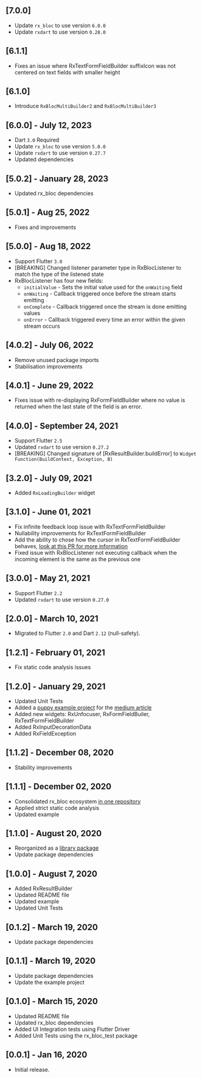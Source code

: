## [7.0.0]
* Update `rx_bloc` to use version `6.0.0`
* Update `rxdart` to use version `0.28.0`

## [6.1.1]
* Fixes an issue where RxTextFormFieldBuilder suffixIcon was not centered on text fields with smaller height

## [6.1.0]
* Introduce `RxBlocMultiBuilder2` and `RxBlocMultiBuilder3`

## [6.0.0] - July 12, 2023
* Dart `3.0` Required
* Update `rx_bloc` to use version `5.0.0`
* Update `rxdart` to use version `0.27.7`
* Updated dependencies

## [5.0.2] - January 28, 2023
* Updated rx_bloc dependencies

## [5.0.1] - Aug 25, 2022
* Fixes and improvements

## [5.0.0] - Aug 18, 2022
* Support Flutter `3.0`
* [BREAKING] Changed listener parameter type in RxBlocListener to match the type of the listened state
* RxBlocListener has four new fields:
  - `initialValue` - Sets the initial value used for the `onWaiting` field
  - `onWaiting` - Callback triggered once before the stream starts emitting
  - `onComplete` - Callback triggered once the stream is done emitting values
  - `onError` - Callback triggered every time an error within the given stream occurs

## [4.0.2] - July 06, 2022
* Remove unused package imports
* Stabilisation improvements

## [4.0.1] - June 29, 2022
* Fixes issue with re-displaying RxFormFieldBuilder where no value is returned when the last state of the field is an error.

## [4.0.0] - September 24, 2021
* Support Flutter `2.5`
* Updated `rxdart` to use version `0.27.2`
* [BREAKING] Changed signature of [RxResultBuilder.buildError] to `Widget Function(BuildContext, Exception, B)`

## [3.2.0] - July 09, 2021
* Added `RxLoadingBuilder` widget

## [3.1.0] - June 01, 2021
* Fix infinite feedback loop issue with RxTextFormFieldBuilder
* Nullability improvements for RxTextFormFieldBuilder
* Add the ability to chose how the cursor in RxTextFormFieldBuilder behaves, [look at this PR for more information](https://github.com/Prime-Holding/rx_bloc/pull/151)
* Fixed issue with RxBlocListener not executing callback when the incoming element is the same as the previous one

## [3.0.0] - May 21, 2021
* Support Flutter `2.2`
* Updated `rxdart` to use version `0.27.0`

## [2.0.0] - March 10, 2021
* Migrated to Flutter `2.0` and Dart `2.12` (null-safety).

## [1.2.1] - February 01, 2021
* Fix static code analysis issues

## [1.2.0] - January 29, 2021
* Updated Unit Tests
* Added a [puppy example project](https://github.com/Prime-Holding/rx_bloc/tree/develop/examples/favorites_advanced/rx_bloc_favorites_advanced) for the [medium article](https://medium.com/prime-holding-jsc/building-complex-apps-in-flutter-with-the-power-of-reactive-programming-54a38fbc0cde)
* Added new widgets: RxUnfocuser, RxFormFieldBuiler, RxTextFormFieldBuilder
* Added RxInputDecorationData
* Added RxFieldException

## [1.1.2] - December 08, 2020
* Stability improvements

## [1.1.1] - December 02, 2020
* Consolidated rx_bloc ecosystem [in one repository](https://github.com/Prime-Holding/rx_bloc)
* Applied strict static code analysis
* Updated example

## [1.1.0] - August 20, 2020
* Reorganized as a [library package](https://dart.dev/guides/libraries/create-library-packages#organizing-a-library-package)
* Update package dependencies

## [1.0.0] - August 7, 2020

* Added RxResultBuilder
* Updated README file
* Updated example
* Updated Unit Tests

## [0.1.2] - March 19, 2020

* Update package dependencies

## [0.1.1] - March 19, 2020

* Update package dependencies
* Update the example project

## [0.1.0] - March 15, 2020

* Updated README file
* Updated rx_bloc dependencies
* Added UI Integration tests using Flutter Driver
* Added Unit Tests using the rx_bloc_test package

## [0.0.1] - Jan 16, 2020

* Initial release.
